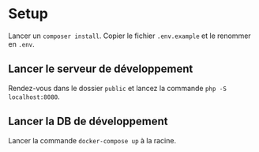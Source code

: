 # Setup

Lancer un `composer install`.
Copier le fichier `.env.example` et le renommer en `.env`.

## Lancer le serveur de développement

Rendez-vous dans le dossier `public` et lancez la commande `php -S localhost:8080`.

## Lancer la DB de développement

Lancer la commande `docker-compose up` à la racine.
